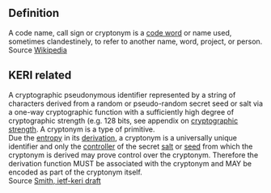 ## Definition
A code name, call sign or cryptonym is a [code word](https://en.wikipedia.org/wiki/Code_word_(figure_of_speech)) or name used, sometimes clandestinely, to refer to another name, word, project, or person.\
Source [Wikipedia](https://en.wikipedia.org/wiki/Code_name)

## KERI related
A cryptographic pseudonymous identifier represented by a string of characters derived from a random or pseudo-random secret seed or salt via a one-way cryptographic function with a sufficiently high degree of cryptographic strength (e.g. 128 bits, see appendix on [cryptographic strength](cryptographic-strength). A cryptonym is a type of primitive.\
Due the [entropy](entropy) in its [derivation](derivation), a cryptonym is a universally unique identifier and only the [controller](controller) of the secret [salt](salt) or [seed](seed) from which the cryptonym is derived may prove control over the cryptonym. Therefore the derivation function MUST be associated with the cryptonym and MAY be encoded as part of the cryptonym itself.\
Source [Smith, ietf-keri draft](https://github.com/WebOfTrust/ietf-keri/blob/main/draft-ssmith-keri.md)

